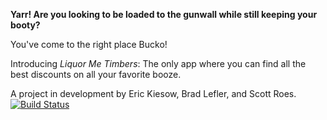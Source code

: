 **Yarr! Are you looking to be loaded to the gunwall while still keeping your booty?**

You've come to the right place Bucko!

Introducing *Liquor Me Timbers*: The only app where you can find all the best discounts on all your favorite booze.

A project in development by Eric Kiesow, Brad Lefler, and Scott Roes. [![Build Status](https://travis-ci.com/sroes/Liquor_testing.svg?branch=master)](https://travis-ci.com/sroes/Liquor_testing)
